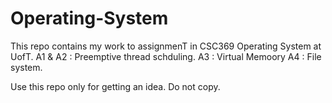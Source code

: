 # Operating-System

This repo contains my work to assignmenT in CSC369 Operating System at UofT.
A1 & A2 : Preemptive thread schduling.
A3 : Virtual Memoory
A4 : File system.

Use this repo only for getting an idea. Do not copy. 
